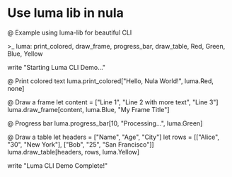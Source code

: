 #   Use luma lib in nula
@ Example using luma-lib for beautiful CLI

<luma-lib>
>_ luma: print_colored, draw_frame, progress_bar, draw_table, Red, Green, Blue, Yellow

write "Starting Luma CLI Demo..."

@ Print colored text
luma.print_colored["Hello, Nula World!", luma.Red, none]

@ Draw a frame
let content = ["Line 1", "Line 2 with more text", "Line 3"]
luma.draw_frame[content, luma.Blue, "My Frame Title"]

@ Progress bar
luma.progress_bar[10, "Processing...", luma.Green]

@ Draw a table
let headers = ["Name", "Age", "City"]
let rows = [["Alice", "30", "New York"], ["Bob", "25", "San Francisco"]]
luma.draw_table[headers, rows, luma.Yellow]

write "Luma CLI Demo Complete!"
